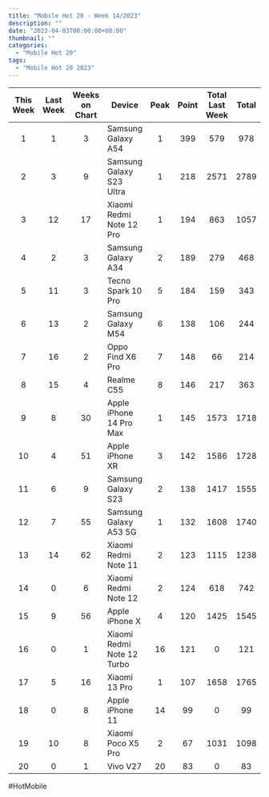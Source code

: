 ```yaml
---
title: "Mobile Hot 20 - Week 14/2023"
description: ""
date: "2023-04-03T00:00:00+08:00"
thumbnail: ""
categories:
  - "Mobile Hot 20"
tags:
  - "Mobile Hot 20 2023"
---
```

<!--more-->
|This Week|Last Week|Weeks on Chart|Device|Peak|Point|Total Last Week|Total|
|:----:|:----:|:----:|----|:----:|:----:|:----:|:----:|
|1|1|3|Samsung Galaxy A54|1|399|579|978|
|2|3|9|Samsung Galaxy S23 Ultra|1|218|2571|2789|
|3|12|17|Xiaomi Redmi Note 12 Pro|1|194|863|1057|
|4|2|3|Samsung Galaxy A34|2|189|279|468|
|5|11|3|Tecno Spark 10 Pro|5|184|159|343|
|6|13|2|Samsung Galaxy M54|6|138|106|244|
|7|16|2|Oppo Find X6 Pro|7|148|66|214|
|8|15|4|Realme C55|8|146|217|363|
|9|8|30|Apple iPhone 14 Pro Max|1|145|1573|1718|
|10|4|51|Apple iPhone XR|3|142|1586|1728|
|11|6|9|Samsung Galaxy S23|2|138|1417|1555|
|12|7|55|Samsung Galaxy A53 5G|1|132|1608|1740|
|13|14|62|Xiaomi Redmi Note 11|2|123|1115|1238|
|14|0|6|Xiaomi Redmi Note 12|2|124|618|742|
|15|9|56|Apple iPhone X|4|120|1425|1545|
|16|0|1|Xiaomi Redmi Note 12 Turbo|16|121|0|121|
|17|5|16|Xiaomi 13 Pro|1|107|1658|1765|
|18|0|8|Apple iPhone 11|14|99|0|99|
|19|10|8|Xiaomi Poco X5 Pro|2|67|1031|1098|
|20|0|1|Vivo V27|20|83|0|83|

#HotMobile